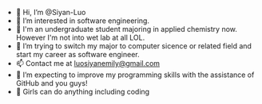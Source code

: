 - 👋 Hi, I’m @Siyan-Luo
- 👀 I’m interested in software engineering.
- 🌱 I'm an undergraduate student majoring in applied chemistry now. However I'm not into wet lab at all LOL.
- 💞️ I’m trying to switch my major to computer sicence or related field and start my career as software engineer.
- 📫 Contact me at luosiyanemily@gmail.com
- 🥰 I’m expecting to improve my programming skills with the assistance of GitHub and you guys!
- 👩 Girls can do anything including coding
